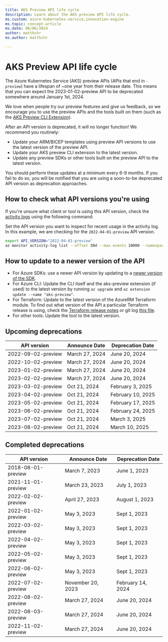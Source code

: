 ```yaml
---
title: AKS Preview API life cycle
description: Learn about the AKS preview API life cycle.
ms.custom: azure-kubernetes-service,innovation-engine
ms.topic: concept-article
ms.date: 06/06/2024
author: matthchr
ms.author: matthchr

---
```


# AKS Preview API life cycle

The Azure Kubernetes Service (AKS) preview APIs (APIs that end in `-preview`) have a lifespan of ~one year from their release date.
This means that you can expect the 2023-01-02-preview API to be deprecated somewhere around January 1st, 2024. 

We love when people try our preview features and give us feedback, so we encourage you to use the preview APIs and the
tools built on them (such as the [AKS Preview CLI Extension](https://github.com/Azure/azure-cli-extensions/tree/main/src/aks-preview)).

After an API version is deprecated, it will no longer function! We recommend you routinely:
- Update your ARM/BICEP templates using preview API versions to use the latest version of the preview API.
- Update your AKS preview CLI extension to the latest version.
- Update any preview SDKs or other tools built on the preview API to the latest version.

You should perform these updates at a minimum every 6-9 months. If you fail to do so, you will be notified that you are using a soon-to-be deprecated 
API version as deprecation approaches.

## How to check what API versions you're using

If you're unsure what client or tool is using this API version, check the [activity logs](/azure/azure-monitor/essentials/activity-log)
using the following command:

Set the API version you want to inspect for recent usage in the activity log. In this example, we are checking for the `2022-04-01-preview` API version.

```bash
export API_VERSION="2022-04-01-preview"
az monitor activity-log list --offset 30d --max-events 10000 --namespace microsoft.containerservice --query "[?eventName.value == 'EndRequest' && contains(not_null(httpRequest.uri,''), '$API_VERSION')]"
```

## How to update to a newer version of the API

- For Azure SDKs: use a newer API version by updating to a [newer version of the SDK](https://azure.github.io/azure-sdk/releases/latest/index.html?search=containerservice).
- For Azure CLI: Update the CLI itself and the aks-preview extension (if used) to the latest version by running `az upgrade` and `az extension update --name "aks-preview"`.
- For Terraform: Update to the latest version of the AzureRM Terraform module. To find out what version of the API a particular Terraform release is using,
  check the [Terraform release notes](/azure/developer/terraform/provider-version-history-azurerm) or 
  git log [this file](https://github.com/hashicorp/terraform-provider-azurerm/blob/main/internal/services/containers/client/client.go).
- For other tools: Update the tool to the latest version.


## Upcoming deprecations

| API version        | Announce Date     | Deprecation Date  |
|--------------------|-------------------|-------------------|
| 2022-09-02-preview | March 27, 2024    | June 20, 2024     |
| 2022-10-02-preview | March 27, 2024    | June 20, 2024     |
| 2023-01-02-preview | March 27, 2024    | June 20, 2024     |
| 2023-02-02-preview | March 27, 2024    | June 20, 2024     |
| 2023-03-02-preview | Oct 21, 2024      | February 3, 2025  |
| 2023-04-02-preview | Oct 21, 2024      | February 10, 2025 |
| 2023-05-02-preview | Oct 21, 2024      | February 17, 2025 |
| 2023-06-02-preview | Oct 21, 2024      | February 24, 2025 |
| 2023-07-02-preview | Oct 21, 2024      | March 3, 2025     |
| 2023-08-02-preview | Oct 21, 2024      | March 10, 2025    |

## Completed deprecations

| API version        | Announce Date     | Deprecation Date  |
|--------------------|-------------------|-------------------|
| 2018-08-01-preview | March 7, 2023     | June 1, 2023      |
| 2021-11-01-preview | March 23, 2023    | July 1, 2023      |
| 2022-02-02-preview | April 27, 2023    | August 1, 2023    |
| 2022-01-02-preview | May 3, 2023       | Sept 1, 2023      |
| 2022-03-02-preview | May 3, 2023       | Sept 1, 2023      |
| 2022-04-02-preview | May 3, 2023       | Sept 1, 2023      |
| 2022-05-02-preview | May 3, 2023       | Sept 1, 2023      |
| 2022-06-02-preview | May 3, 2023       | Sept 1, 2023      |
| 2022-07-02-preview | November 20, 2023 | February 14, 2024 |
| 2022-08-02-preview | March 27, 2024    | June 20, 2024     |
| 2022-08-03-preview | March 27, 2024    | June 20, 2024     |
| 2022-11-02-preview | March 27, 2024    | June 20, 2024     |
